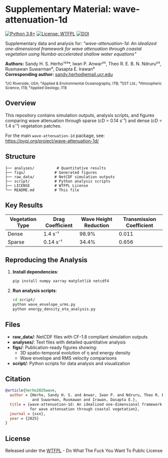# Supplementary Material: wave-attenuation-1d

[![Python 3.8+](https://img.shields.io/badge/python-3.8+-blue.svg)](https://www.python.org/downloads/)
[![License: WTFPL](https://img.shields.io/badge/License-WTFPL-brightgreen.svg)](http://www.wtfpl.net/)
[![DOI](https://zenodo.org/badge/1032205258.svg)](https://doi.org/10.5281/zenodo.16742589)

Supplementary data and analysis for: *"wave-attenuation-1d: An idealized one-dimensional framework for wave attenuation through coastal vegetation using Numba-accelerated shallow water equations"*

**Authors:** Sandy H. S. Herho¹²³*, Iwan P. Anwar²³, Theo R. E. B. N. Ndruru²³, Rusmawan Suwarman⁴, Dasapta E. Irawan⁵  
**Corresponding author:** sandy.herho@email.ucr.edu

<sup>¹UC Riverside, USA; ²Applied & Environmental Oceanography, ITB; ³SST Ltd.; ⁴Atmospheric Science, ITB; ⁵Applied Geology, ITB</sup>

## Overview

This repository contains simulation outputs, analysis scripts, and figures comparing wave attenuation through sparse (cD = 0.14 s⁻¹) and dense (cD = 1.4 s⁻¹) vegetation patches.

For the main `wave-attenuation-1d` package, see: https://pypi.org/project/wave-attenuation-1d/

## Structure

```
├── analyses/          # Quantitative results
├── figs/             # Generated figures  
├── raw_data/         # NetCDF simulation outputs
├── script/           # Python analysis scripts
├── LICENSE           # WTFPL License
└── README.md         # This file
```

## Key Results

| Vegetation Type | Drag Coefficient | Wave Height Reduction | Transmission Coefficient |
|----------------|------------------|----------------------|-------------------------|
| Dense          | 1.4 s⁻¹         | 98.9%                | 0.011                  |
| Sparse         | 0.14 s⁻¹        | 34.4%                | 0.656                  |

## Reproducing the Analysis

1. **Install dependencies**:
   ```bash
   pip install numpy xarray matplotlib netcdf4
   ```

2. **Run analysis scripts**:
   ```bash
   cd script/
   python wave_envelope_urms.py
   python energy_density_eta_analysis.py
   ```

## Files

- **raw_data/**: NetCDF files with CF-1.8 compliant simulation outputs
- **analyses/**: Text files with detailed quantitative analysis
- **figs/**: Publication-ready figures showing:
  - 3D spatio-temporal evolution of η and energy density
  - Wave envelope and RMS velocity comparisons
- **script/**: Python scripts for data analysis and visualization

## Citation

```bibtex
@article{herho2025wave,
  author = {Herho, Sandy H. S. and Anwar, Iwan P. and Ndruru, Theo R. E. B. N. 
            and Suwarman, Rusmawan and Irawan, Dasapta E.},
  title = {wave-attenuation-1d: An idealized one-dimensional framework 
           for wave attenuation through coastal vegetation},
  journal = {xxx},
  year = {2025}
}
```

## License

Released under the [WTFPL](LICENSE) - Do What The Fuck You Want To Public License
